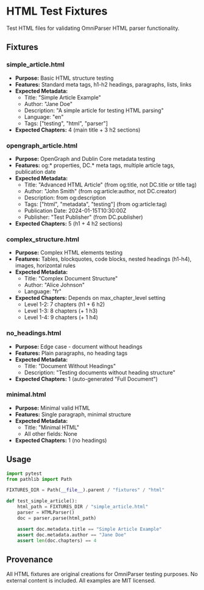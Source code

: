 # HTML Test Fixtures

Test HTML files for validating OmniParser HTML parser functionality.

## Fixtures

### simple_article.html
- **Purpose:** Basic HTML structure testing
- **Features:** Standard meta tags, h1-h2 headings, paragraphs, lists, links
- **Expected Metadata:**
  - Title: "Simple Article Example"
  - Author: "Jane Doe"
  - Description: "A simple article for testing HTML parsing"
  - Language: "en"
  - Tags: ["testing", "html", "parser"]
- **Expected Chapters:** 4 (main title + 3 h2 sections)

### opengraph_article.html
- **Purpose:** OpenGraph and Dublin Core metadata testing
- **Features:** og:* properties, DC.* meta tags, multiple article tags, publication date
- **Expected Metadata:**
  - Title: "Advanced HTML Article" (from og:title, not DC.title or title tag)
  - Author: "John Smith" (from og:article:author, not DC.creator)
  - Description: from og:description
  - Tags: ["html", "metadata", "testing"] (from og:article:tag)
  - Publication Date: 2024-01-15T10:30:00Z
  - Publisher: "Test Publisher" (from DC.publisher)
- **Expected Chapters:** 5 (h1 + 4 h2 sections)

### complex_structure.html
- **Purpose:** Complex HTML elements testing
- **Features:** Tables, blockquotes, code blocks, nested headings (h1-h4), images, horizontal rules
- **Expected Metadata:**
  - Title: "Complex Document Structure"
  - Author: "Alice Johnson"
  - Language: "fr"
- **Expected Chapters:** Depends on max_chapter_level setting
  - Level 1-2: 7 chapters (h1 + 6 h2)
  - Level 1-3: 8 chapters (+ 1 h3)
  - Level 1-4: 9 chapters (+ 1 h4)

### no_headings.html
- **Purpose:** Edge case - document without headings
- **Features:** Plain paragraphs, no heading tags
- **Expected Metadata:**
  - Title: "Document Without Headings"
  - Description: "Testing documents without heading structure"
- **Expected Chapters:** 1 (auto-generated "Full Document")

### minimal.html
- **Purpose:** Minimal valid HTML
- **Features:** Single paragraph, minimal structure
- **Expected Metadata:**
  - Title: "Minimal HTML"
  - All other fields: None
- **Expected Chapters:** 1 (no headings)

## Usage

```python
import pytest
from pathlib import Path

FIXTURES_DIR = Path(__file__).parent / "fixtures" / "html"

def test_simple_article():
    html_path = FIXTURES_DIR / "simple_article.html"
    parser = HTMLParser()
    doc = parser.parse(html_path)

    assert doc.metadata.title == "Simple Article Example"
    assert doc.metadata.author == "Jane Doe"
    assert len(doc.chapters) == 4
```

## Provenance

All HTML fixtures are original creations for OmniParser testing purposes.
No external content is included. All examples are MIT licensed.

